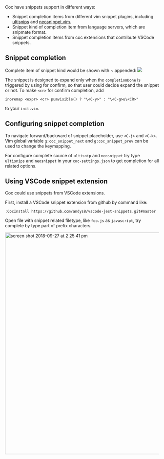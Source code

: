Coc have snippets support in different ways:

* Snippet completion items from different vim snippet plugins, including [ultisnips](https://github.com/SirVer/ultisnips) and [neosnippet.vim](https://github.com/Shougo/neosnippet.vim).
* Snippet kind of completion item from language servers, which are snipmate format.
* Snippet completion items from coc extensions that contribute VSCode snippets.

## Snippet completion

Complete item of snippet kind would be shown with ~ appended:
![](https://user-images.githubusercontent.com/251450/42562999-b4eb9634-852f-11e8-9f61-bab2bc19db3f.png)

The snippet is designed to expand only when the `completionDone` is triggered by using <C-y> for confirm, so that user could decide expand the snippet or not. To make `<cr>` for confirm completion, add
``` vim
inoremap <expr> <cr> pumvisible() ? "\<C-y>" : "\<C-g>u\<CR>"
```
to your `init.vim`.

## Configuring snippet completion

To navigate forward/backward of snippet placeholder, use `<C-j>` and `<C-k>`.
Vim global variable `g:coc_snippet_next` and `g:coc_snippet_prev` can be used to change the keymapping.

For configure complete source of `ultisnip` and `neosnippet` try type `ultisnips` and `neosnippet` in your `coc-settings.json` to get completion for all related options.

## Using VSCode snippet extension

Coc could use snippets from VSCode extensions.

First, install a VSCode snippet extension from github by command like:

```
:CocInstall https://github.com/andys8/vscode-jest-snippets.git#master
```

Open file with snippet related filetype, like `foo.js` as `javascript`, try complete by type part of prefix characters.

<img width="724" alt="screen shot 2018-09-27 at 2 25 41 pm" src="https://user-images.githubusercontent.com/251450/46127038-edadb280-c261-11e8-8e94-957b6d62c9a9.png">
